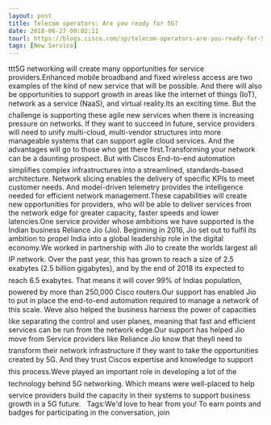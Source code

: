 ```yaml
---
layout: post
title: Telecom operators: Are you ready for 5G?
date: 2018-06-27 00:02:11
tourl: https://blogs.cisco.com/sp/telecom-operators-are-you-ready-for-5g
tags: [New Service]
---
```

ttt5G networking will create many opportunities for service providers.Enhanced mobile broadband and fixed wireless access are two examples of the kind of new service that will be possible. And there will also be opportunities to support growth in areas like the internet of things (IoT), network as a service (NaaS), and virtual reality.Its an exciting time. But the challenge is supporting these agile new services when there is increasing pressure on networks. If they want to succeed in future, service providers will need to unify multi-cloud, multi-vendor structures into more manageable systems that can support agile cloud services. And the advantages will go to those who get there first.Transforming your network can be a daunting prospect. But with Ciscos End-to-end automation simplifies complex infrastructures into a streamlined, standards-based architecture. Network slicing enables the delivery of specific KPIs to meet customer needs. And model-driven telemetry provides the intelligence needed for efficient network management.These capabilities will create new opportunities for providers, who will be able to deliver services from the network edge for greater capacity, faster speeds and lower latencies.One service provider whose ambitions we have supported is the Indian business Reliance Jio (Jio). Beginning in 2016, Jio set out to fulfil its ambition to propel India into a global leadership role in the digital economy.We worked in partnership with Jio to create the worlds largest all IP network. Over the past year, this has grown to reach a size of 2.5 exabytes (2.5 billion gigabytes), and by the end of 2018 its expected to reach 6.5 exabytes. That means it will cover 99% of Indias population, powered by more than 250,000 Cisco routers.Our support has enabled Jio to put in place the end-to-end automation required to manage a network of this scale. Weve also helped the business harness the power of capacities like separating the control and user planes, meaning that fast and efficient services can be run from the network edge.Our support has helped Jio move from Service providers like Reliance Jio know that theyll need to transform their network infrastructure if they want to take the opportunities created by 5G. And they trust Ciscos expertise and knowledge to support this process.Weve played an important role in developing a lot of the technology behind 5G networking. Which means were well-placed to help service providers build the capacity in their systems to support business growth in a 5G future.   Tags:We'd love to hear from you! To earn points and badges for participating in the conversation, join 